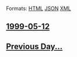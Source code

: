 
Formats: [HTML](1999/05/12/index.html)  [JSON](1999/05/12/index.json)  [XML](1999/05/12/index.xml)  

## [1999-05-12](/news/1999/05/12/index.md)

## [Previous Day...](/news/1999/05/11/index.md)


